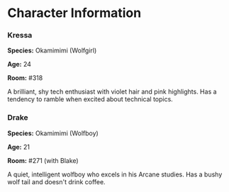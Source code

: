# Character Information

<div class="character-grid">

<!-- Character Card Template -->
<div class="character-card">
  <div class="character-image">

  </div>
  <div class="character-details">
    <h3>Kressa</h3>
    <p class="character-trait"><strong>Species:</strong> Okamimimi (Wolfgirl)</p>
    <p class="character-trait"><strong>Age:</strong> 24</p>
    <p class="character-trait"><strong>Room:</strong> #318</p>
    <p class="character-description">A brilliant, shy tech enthusiast with violet hair and pink highlights. Has a tendency to ramble when excited about technical topics.</p>
  </div>
</div>

<!-- Another Character Card -->
<div class="character-card">
  <div class="character-image">

  </div>
  <div class="character-details">
    <h3>Drake</h3>
    <p class="character-trait"><strong>Species:</strong> Okamimimi (Wolfboy)</p>
    <p class="character-trait"><strong>Age:</strong> 21</p>
    <p class="character-trait"><strong>Room:</strong> #271 (with Blake)</p>
    <p class="character-description">A quiet, intelligent wolfboy who excels in his Arcane studies. Has a bushy wolf tail and doesn't drink coffee.</p>
  </div>
</div>

<!-- Add more character cards as needed -->

</div>


